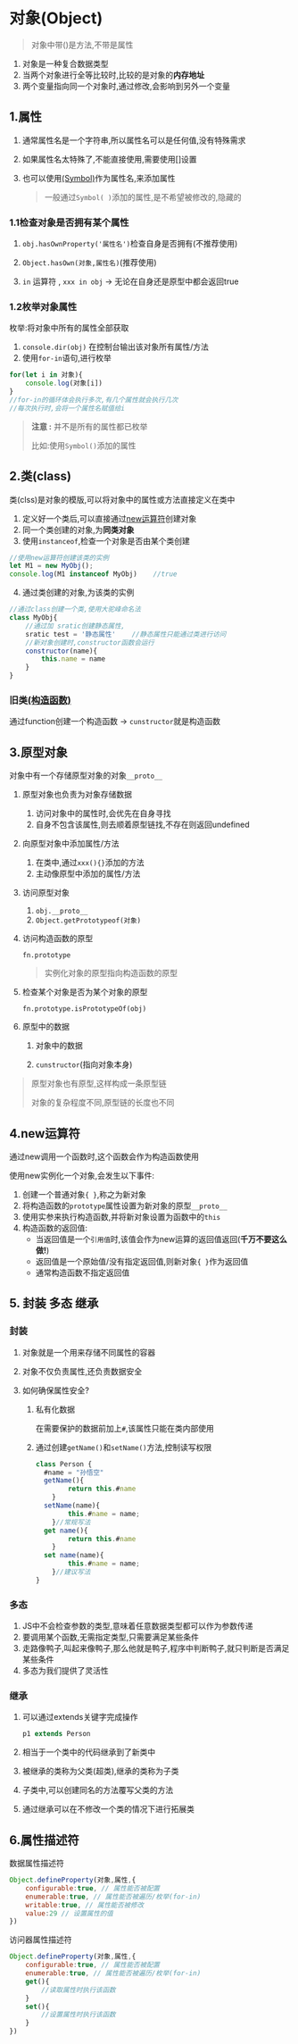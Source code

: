 # 对象(Object)

> 对象中带()是方法,不带是属性

1. 对象是一种复合数据类型
2. 当两个对象进行全等比较时,比较的是对象的**内存地址**
3. 两个变量指向同一个对象时,通过修改,会影响到另外一个变量

## 1.属性

1. 通常属性名是一个字符串,所以属性名可以是任何值,没有特殊需求

2. 如果属性名太特殊了,不能直接使用,需要使用[]设置

3. 也可以使用[(Symbol)](./02-数据类型.md#Symbol)作为属性名,来添加属性 

   > 一般通过`Symbol( )`添加的属性,是不希望被修改的,隐藏的

### 1.1检查对象是否拥有某个属性

1. `obj.hasOwnProperty('属性名')`检查自身是否拥有(不推荐使用)

2. `Object.hasOwn(对象,属性名)`(推荐使用)
3. `in` 运算符 , `xxx in obj` -> 无论在自身还是原型中都会返回true

### 1.2枚举对象属性

枚举:将对象中所有的属性全部获取

1. `console.dir(obj)` 在控制台输出该对象所有属性/方法
2. 使用`for-in`语句,进行枚举

```js
for(let i in 对象){
	console.log(对象[i])					
}
//for-in的循环体会执行多次,有几个属性就会执行几次
//每次执行时,会将一个属性名赋值给i
```

> **注意 :** 并不是所有的属性都已枚举
>
> 比如:使用`Symbol()`添加的属性

## 2.类(class)

类(clss)是对象的模版,可以将对象中的属性或方法直接定义在类中

1. 定义好一个类后,可以直接通过[new运算符](#4.new运算符)创建对象
2. 同一个类创建的对象,为**同类对象**
3. 使用`instanceof`,检查一个对象是否由某个类创建

```js
//使用new运算符创建该类的实例
let M1 = new MyObj();
console.log(M1 instanceof MyObj)	//true
```


4. 通过类创建的对象,为该类的实例

```js
//通过class创建一个类,使用大驼峰命名法
class MyObj{
    //通过加 sratic创建静态属性,
    sratic test = '静态属性'	//静态属性只能通过类进行访问
	//新对象创建时,constructor函数会运行
	constructor(name){
		this.name = name
    }
}
```

### 旧类[(构造函数)](06-函数#构造函数)

通过function创建一个构造函数 -> `cunstructor`就是构造函数

## 3.原型对象

对象中有一个存储原型对象的对象`__proto__`

1. 原型对象也负责为对象存储数据

   1. 访问对象中的属性时,会优先在自身寻找
   2. 自身不包含该属性,则去顺着原型链找,不存在则返回undefined

2. 向原型对象中添加属性/方法

   1. 在类中,通过`xxx(){}`添加的方法
   2. 主动像原型中添加的属性/方法

3. 访问原型对象

   1. `obj.__proto__`
   2. `Object.getPrototypeof(对象)`

4. 访问构造函数的原型

   `fn.prototype`

   > 实例化对象的原型指向构造函数的原型

5. 检查某个对象是否为某个对象的原型

   `fn.prototype.isPrototypeOf(obj)`

6. 原型中的数据

   1. 对象中的数据

   2. `cunstructor`(指向对象本身)

> 原型对象也有原型,这样构成一条原型链
>
> 对象的复杂程度不同,原型链的长度也不同

## 4.new运算符

通过new调用一个函数时,这个函数会作为构造函数使用

使用new实例化一个对象,会发生以下事件:

1. 创建一个普通对象`{ }`,称之为新对象
2. 将构造函数的`prototype`属性设置为新对象的原型`__proto__`
3. 使用实参来执行构造函数,并将新对象设置为函数中的`this`
4. 构造函数的返回值:
   - 当返回值是一个`引用值`时,该值会作为new运算的返回值返回(**千万不要这么做!**)
   - 返回值是一个原始值/没有指定返回值,则新对象`{ }`作为返回值
   - 通常构造函数不指定返回值

## 5. 封装 多态 继承

### 封装

1. 对象就是一个用来存储不同属性的容器

2. 对象不仅负责属性,还负责数据安全

3. 如何确保属性安全?

   1. 私有化数据

      在需要保护的数据前加上`#`,该属性只能在类内部使用

   2. 通过创建`getName()`和`setName()`方法,控制读写权限

      ```js
      class Person {
      	#name = "孙悟空"
      	getName(){
              return this.#name
          }
      	setName(name){
              this.#name = name;
          }//常规写法
      	get name(){
              return this.#name
          }
      	set name(name){
              this.#name = name;
          }//建议写法
      }
      ```

### 多态

1. JS中不会检查参数的类型,意味着任意数据类型都可以作为参数传递
2. 要调用某个函数,无需指定类型,只需要满足某些条件
3. 走路像鸭子,叫起来像鸭子,那么他就是鸭子,程序中判断鸭子,就只判断是否满足某些条件
4. 多态为我们提供了灵活性

### 继承

1. 可以通过extends关键字完成操作

   ```js
   p1 extends Person
   ```

2. 相当于一个类中的代码继承到了新类中

3. 被继承的类称为父类(超类),继承的类称为子类

4. 子类中,可以创建同名的方法覆写父类的方法

5. 通过继承可以在不修改一个类的情况下进行拓展类

## 6.属性描述符

数据属性描述符

```js
Object.defineProperty(对象,属性,{
	configurable:true, // 属性能否被配置
	enumerable:true, // 属性能否被遍历/枚举(for-in)
	writable:true, // 属性能否被修改
	value:29 // 设置属性的值
})
```

访问器属性描述符

```js
Object.defineProperty(对象,属性,{
	configurable:true, // 属性能否被配置
	enumerable:true, // 属性能否被遍历/枚举(for-in)
	get(){
        //读取属性时执行该函数
    }
	set(){
		//设置属性时执行该函数
	}
})
```

